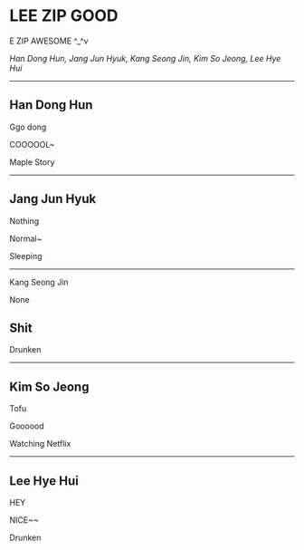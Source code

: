 # LEE ZIP GOOD

E ZIP AWESOME ^_^v

*Han Dong Hun, Jang Jun Hyuk, Kang Seong Jin, Kim So Jeong, Lee Hye Hui*

---

## Han Dong Hun

Ggo dong

COOOOOL~

Maple Story

---

## Jang Jun Hyuk

Nothing

Normal~

Sleeping

---

Kang Seong Jin

None

## Shit

Drunken

---

## Kim So Jeong

Tofu

Goooood

Watching Netflix

---

## Lee Hye Hui

HEY

NICE~~

Drunken

